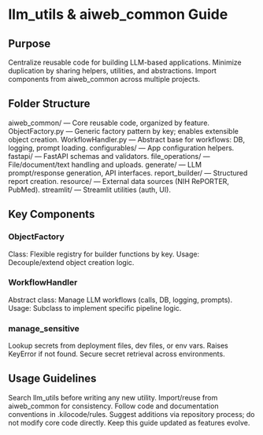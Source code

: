 # llm_utils & aiweb_common Guide  

## Purpose
Centralize reusable code for building LLM-based applications.
Minimize duplication by sharing helpers, utilities, and abstractions.
Import components from aiweb_common across multiple projects.

## Folder Structure
aiweb_common/ — Core reusable code, organized by feature.
ObjectFactory.py — Generic factory pattern by key; enables extensible object creation.
WorkflowHandler.py — Abstract base for workflows: DB, logging, prompt loading.
configurables/ — App configuration helpers.
fastapi/ — FastAPI schemas and validators.
file_operations/ — File/document/text handling and uploads.
generate/ — LLM prompt/response generation, API interfaces.
report_builder/ — Structured report creation.
resource/ — External data sources (NIH RePORTER, PubMed).
streamlit/ — Streamlit utilities (auth, UI).

## Key Components

### ObjectFactory
Class: Flexible registry for builder functions by key.
Usage: Decouple/extend object creation logic.

### WorkflowHandler
Abstract class: Manage LLM workflows (calls, DB, logging, prompts).
Usage: Subclass to implement specific pipeline logic.

### manage_sensitive
Lookup secrets from deployment files, dev files, or env vars.
Raises KeyError if not found.
Secure secret retrieval across environments.


## Usage Guidelines
Search llm_utils before writing any new utility.
Import/reuse from aiweb_common for consistency.
Follow code and documentation conventions in .kilocode/rules.
Suggest additions via repository process; do not modify core code directly.
Keep this guide updated as features evolve.